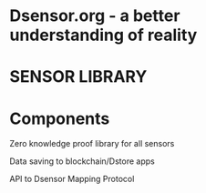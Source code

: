 # Dsensor.org - a better understanding of reality

# SENSOR LIBRARY


Components
========

Zero knowledge proof library for all sensors

Data saving to blockchain/Dstore apps

API to Dsensor Mapping Protocol

